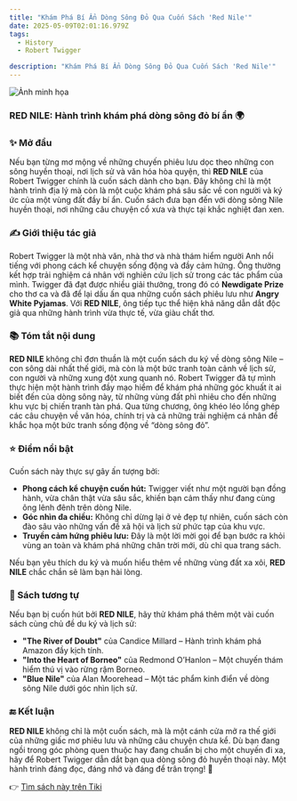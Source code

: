 ```yaml
---
title: "Khám Phá Bí Ẩn Dòng Sông Đỏ Qua Cuốn Sách 'Red Nile'"
date: 2025-05-09T02:01:16.979Z
tags:
  - History
  - Robert Twigger

description: "Khám Phá Bí Ẩn Dòng Sông Đỏ Qua Cuốn Sách 'Red Nile'"
---
```


![Ảnh minh họa](https://external-content.duckduckgo.com/iu/?u=https%3A%2F%2Fsalt.tikicdn.com%2Fts%2Freview%2Fb0%2Fe7%2F0c%2F155fd198a29540978cd0c9f081c703b7.jpg&f=1&ipt=59ad0d42e24389a1922f8878fb94e4967fa688bfd77dfd3194838a5491c50f6f)

 ### RED NILE: Hành trình khám phá dòng sông đỏ bí ẩn 🌍

### ✨ Mở đầu  
Nếu bạn từng mơ mộng về những chuyến phiêu lưu dọc theo những con sông huyền thoại, nơi lịch sử và văn hóa hòa quyện, thì **RED NILE** của Robert Twigger chính là cuốn sách dành cho bạn. Đây không chỉ là một hành trình địa lý mà còn là một cuộc khám phá sâu sắc về con người và ký ức của một vùng đất đầy bí ẩn. Cuốn sách đưa bạn đến với dòng sông Nile huyền thoại, nơi những câu chuyện cổ xưa và thực tại khắc nghiệt đan xen.

### ✍️ Giới thiệu tác giả  
Robert Twigger là một nhà văn, nhà thơ và nhà thám hiểm người Anh nổi tiếng với phong cách kể chuyện sống động và đầy cảm hứng. Ông thường kết hợp trải nghiệm cá nhân với nghiên cứu lịch sử trong các tác phẩm của mình. Twigger đã đạt được nhiều giải thưởng, trong đó có **Newdigate Prize** cho thơ ca và đã để lại dấu ấn qua những cuốn sách phiêu lưu như **Angry White Pyjamas**. Với **RED NILE**, ông tiếp tục thể hiện khả năng dẫn dắt độc giả qua những hành trình vừa thực tế, vừa giàu chất thơ.

### 📚 Tóm tắt nội dung  
**RED NILE** không chỉ đơn thuần là một cuốn sách du ký về dòng sông Nile – con sông dài nhất thế giới, mà còn là một bức tranh toàn cảnh về lịch sử, con người và những xung đột xung quanh nó. Robert Twigger đã tự mình thực hiện một hành trình đầy mạo hiểm để khám phá những góc khuất ít ai biết đến của dòng sông này, từ những vùng đất phì nhiêu cho đến những khu vực bị chiến tranh tàn phá. Qua từng chương, ông khéo léo lồng ghép các câu chuyện về văn hóa, chính trị và cả những trải nghiệm cá nhân để khắc họa một bức tranh sống động về “dòng sông đỏ”.

### ⭐ Điểm nổi bật  
Cuốn sách này thực sự gây ấn tượng bởi:  
- **Phong cách kể chuyện cuốn hút:** Twigger viết như một người bạn đồng hành, vừa chân thật vừa sâu sắc, khiến bạn cảm thấy như đang cùng ông lênh đênh trên dòng Nile.  
- **Góc nhìn đa chiều:** Không chỉ dừng lại ở vẻ đẹp tự nhiên, cuốn sách còn đào sâu vào những vấn đề xã hội và lịch sử phức tạp của khu vực.  
- **Truyền cảm hứng phiêu lưu:** Đây là một lời mời gọi để bạn bước ra khỏi vùng an toàn và khám phá những chân trời mới, dù chỉ qua trang sách.  

Nếu bạn yêu thích du ký và muốn hiểu thêm về những vùng đất xa xôi, **RED NILE** chắc chắn sẽ làm bạn hài lòng.

### 📖 Sách tương tự  
Nếu bạn bị cuốn hút bởi **RED NILE**, hãy thử khám phá thêm một vài cuốn sách cùng chủ đề du ký và lịch sử:  
- **"The River of Doubt"** của Candice Millard – Hành trình khám phá Amazon đầy kịch tính.  
- **"Into the Heart of Borneo"** của Redmond O’Hanlon – Một chuyến thám hiểm thú vị vào rừng rậm Borneo.  
- **"Blue Nile"** của Alan Moorehead – Một tác phẩm kinh điển về dòng sông Nile dưới góc nhìn lịch sử.

### 🔚 Kết luận  
**RED NILE** không chỉ là một cuốn sách, mà là một cánh cửa mở ra thế giới của những giấc mơ phiêu lưu và những câu chuyện chưa kể. Dù bạn đang ngồi trong góc phòng quen thuộc hay đang chuẩn bị cho một chuyến đi xa, hãy để Robert Twigger dẫn dắt bạn qua dòng sông đỏ huyền thoại này. Một hành trình đáng đọc, đáng nhớ và đáng để trân trọng! 🌅

👉 [Tìm sách này trên Tiki](https://tiki.vn/search?q=RED%20NILE)